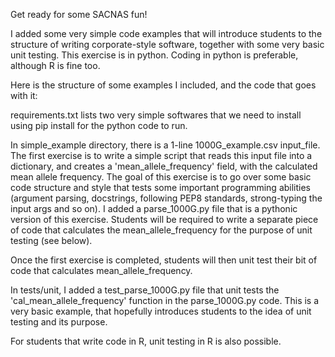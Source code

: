 Get ready for some SACNAS fun!

I added some very simple code examples that will introduce students to the structure of writing corporate-style software, together with
some very basic unit testing. This exercise is in python. Coding in python is preferable, although R is fine too.

Here is the structure of some examples I included, and the code that goes with it:

requirements.txt lists two very simple softwares that we need to install using pip install for the python code to run.

In simple_example directory, there is a 1-line 1000G_example.csv input_file.
The first exercise is to write a simple script that reads this input file into a dictionary, and creates a 'mean_allele_frequency'
field, with the calculated mean allele frequency. The goal of this exercise is to go over some basic code structure and style that
tests some important programming abilities (argument parsing, docstrings, following PEP8 standards, strong-typing the input args
and so on). I added a parse_1000G.py file that is a pythonic version of this exercise. Students will be required to write a
separate piece of code that calculates the mean_allele_frequency for the purpose of unit testing (see below).

Once the first exercise is completed, students will then unit test their bit of code that calculates mean_allele_frequency.

In tests/unit, I added a test_parse_1000G.py file that unit tests the 'cal_mean_allele_frequency' function in the parse_1000G.py code.
This is a very basic example, that hopefully introduces students to the idea of unit testing and its purpose.



For students that write code in R, unit testing in R is also possible.



